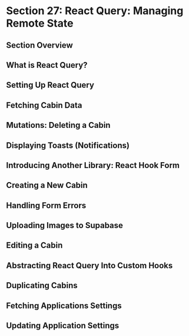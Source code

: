 # Section 27: React Query: Managing Remote State

## Section Overview

## What is React Query?

## Setting Up React Query

## Fetching Cabin Data

## Mutations: Deleting a Cabin

## Displaying Toasts (Notifications)

## Introducing Another Library: React Hook Form

## Creating a New Cabin

## Handling Form Errors

## Uploading Images to Supabase

## Editing a Cabin

## Abstracting React Query Into Custom Hooks

## Duplicating Cabins

## Fetching Applications Settings

## Updating Application Settings
